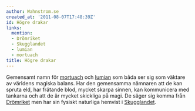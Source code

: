 ```yaml
---
author: Wahnstrom.se
created_at: '2011-08-07T17:48:39Z'
id: Högre drakar
links:
  mention:
  - Drömriket
  - Skugglandet
  - lumian
  - mortuach
title: Högre drakar
---
```


Gemensamt namn för [mortuach] och [lumian] som båda ser sig som väktare av världens magiska balans.
Har den gemensamma nämnaren att de kan spruta eld, har frätande blod, mycket skarpa sinnen, kan
kommunicera med tankarna och att de är mycket skickliga på magi. De säger sig komma från [Drömriket]
men har sin fysiskt naturliga hemvist i [Skugglandet].

  [mortuach]: mortuach
  [lumian]: lumian
  [Drömriket]: Drömriket
  [Skugglandet]: Skugglandet